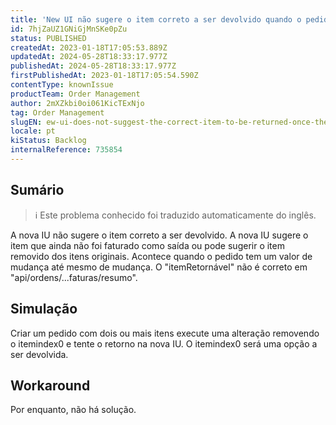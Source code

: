 ```yaml
---
title: 'New UI não sugere o item correto a ser devolvido quando o pedido tem uma mudança'
id: 7hjZaUZ1GNiGjMnSKe0pZu
status: PUBLISHED
createdAt: 2023-01-18T17:05:53.889Z
updatedAt: 2024-05-28T18:33:17.977Z
publishedAt: 2024-05-28T18:33:17.977Z
firstPublishedAt: 2023-01-18T17:05:54.590Z
contentType: knownIssue
productTeam: Order Management
author: 2mXZkbi0oi061KicTExNjo
tag: Order Management
slugEN: ew-ui-does-not-suggest-the-correct-item-to-be-returned-once-the-order-has-a-change
locale: pt
kiStatus: Backlog
internalReference: 735854
---
```


## Sumário

>ℹ️ Este problema conhecido foi traduzido automaticamente do inglês.


A nova IU não sugere o item correto a ser devolvido.
A nova IU sugere o item que ainda não foi faturado como saída ou pode sugerir o item removido dos itens originais. Acontece quando o pedido tem um valor de mudança até mesmo de mudança. O "itemRetornável" não é correto em "api/ordens/...faturas/resumo".


##

## Simulação


Criar um pedido com dois ou mais itens execute uma alteração removendo o itemindex0 e tente o retorno na nova IU. O itemindex0 será uma opção a ser devolvida.


##

## Workaround


Por enquanto, não há solução.

